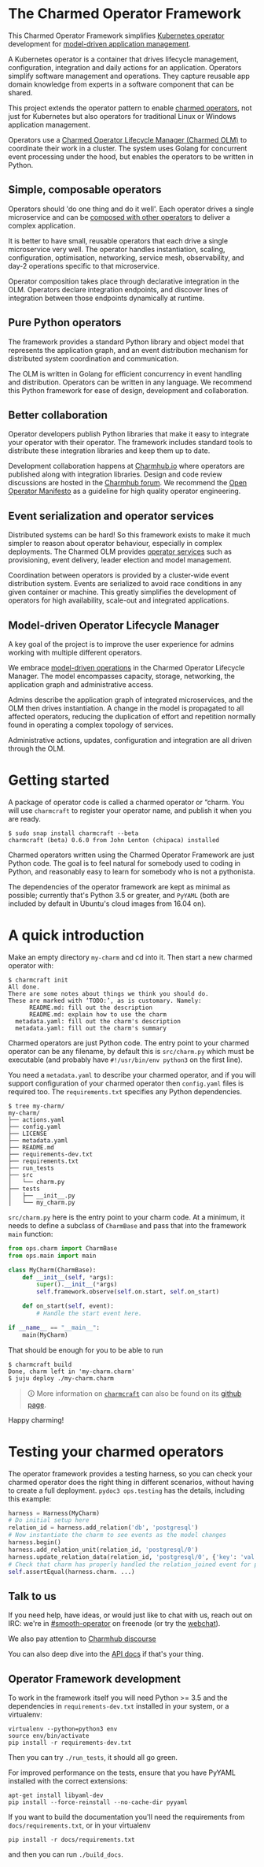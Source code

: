 # The Charmed Operator Framework

This Charmed Operator Framework simplifies [Kubernetes
operator](https://charmhub.io/about) development for 
[model-driven application
management](https://juju.is/model-driven-operations).

A Kubernetes operator is a container that drives lifecycle management,
configuration, integration and daily actions for an application.
Operators simplify software management and operations. They capture
reusable app domain knowledge from experts in a software component that
can be shared.

This project extends the operator pattern to enable 
[charmed operators](https://juju.is/universal-operators), not just
for Kubernetes but also operators for traditional Linux or Windows
application management.

Operators use a [Charmed Operator Lifecycle Manager
(Charmed OLM)](https://juju.is/operator-lifecycle-manager) to coordinate their
work in a cluster. The system uses Golang for concurrent event
processing under the hood, but enables the operators to be written in
Python.

## Simple, composable operators

Operators should 'do one thing and do it well'. Each operator drives a
single microservice and can be [composed with other 
operators](https://juju.is/integration) to deliver a complex application.

It is better to have small, reusable operators that each drive a single
microservice very well. The operator handles instantiation, scaling,
configuration, optimisation, networking, service mesh, observability,
and day-2 operations specific to that microservice.

Operator composition takes place through declarative integration in
the OLM. Operators declare integration endpoints, and discover lines of
integration between those endpoints dynamically at runtime.

## Pure Python operators

The framework provides a standard Python library and object model that
represents the application graph, and an event distribution mechanism for
distributed system coordination and communication.

The OLM is written in Golang for efficient concurrency in event handling
and distribution. Operators can be written in any language. We recommend
this Python framework for ease of design, development and collaboration.

## Better collaboration

Operator developers publish Python libraries that make it easy to integrate
your operator with their operator. The framework includes standard tools
to distribute these integration libraries and keep them up to date.

Development collaboration happens at [Charmhub.io](https://charmhub.io/) where
operators are published along with integration libraries. Design and
code review discussions are hosted in the
[Charmhub forum](https://discourse.charmhub.io/). We recommend the
[Open Operator Manifesto](https://charmhub.io/manifesto) as a guideline for
high quality operator engineering.

## Event serialization and operator services

Distributed systems can be hard! So this framework exists to make it much
simpler to reason about operator behaviour, especially in complex deployments.
The Charmed OLM provides [operator services](https://juju.is/operator-services) such
as provisioning, event delivery, leader election and model management.

Coordination between operators is provided by a cluster-wide event
distribution system. Events are serialized to avoid race conditions in any
given container or machine. This greatly simplifies the development of
operators for high availability, scale-out and integrated applications.

## Model-driven Operator Lifecycle Manager

A key goal of the project is to improve the user experience for admins
working with multiple different operators.

We embrace [model-driven operations](https://juju.is/model-driven-operations)
in the Charmed Operator Lifecycle Manager. The model encompasses capacity,
storage, networking, the application graph and administrative access.

Admins describe the application graph of integrated microservices, and
the OLM then drives instantiation. A change in the model is propagated
to all affected operators, reducing the duplication of effort and
repetition normally found in operating a complex topology of services.

Administrative actions, updates, configuration and integration are all
driven through the OLM.

# Getting started

A package of operator code is called a charmed operator or “charm. You will use `charmcraft`
to register your operator name, and publish it when you are ready.

```
$ sudo snap install charmcraft --beta
charmcraft (beta) 0.6.0 from John Lenton (chipaca) installed
```

Charmed operators written using the Charmed Operator Framework are just Python code. The goal
is to feel natural for somebody used to coding in Python, and reasonably
easy to learn for somebody who is not a pythonista.

The dependencies of the operator framework are kept as minimal as possible;
currently that's Python 3.5 or greater, and `PyYAML` (both are included by
default in Ubuntu's cloud images from 16.04 on).

# A quick introduction

Make an empty directory `my-charm` and cd into it. Then start a new charmed operator
with:

```
$ charmcraft init
All done.
There are some notes about things we think you should do.
These are marked with ‘TODO:’, as is customary. Namely:
      README.md: fill out the description
      README.md: explain how to use the charm
  metadata.yaml: fill out the charm's description
  metadata.yaml: fill out the charm's summary
```

Charmed operators are just Python code. The entry point to your charmed operator can
be any filename, by default this is `src/charm.py` which must be executable
(and probably have `#!/usr/bin/env python3` on the first line).

You need a `metadata.yaml` to describe your charmed operator, and if you will support
configuration of your charmed operator then `config.yaml` files is required too. The
`requirements.txt` specifies any Python dependencies.

```
$ tree my-charm/
my-charm/
├── actions.yaml
├── config.yaml
├── LICENSE
├── metadata.yaml
├── README.md
├── requirements-dev.txt
├── requirements.txt
├── run_tests
├── src
│   └── charm.py
├── tests
│   ├── __init__.py
│   └── my_charm.py
```

`src/charm.py` here is the entry point to your charm code. At a minimum, it
needs to define a subclass of `CharmBase` and pass that into the framework
`main` function:

```python
from ops.charm import CharmBase
from ops.main import main

class MyCharm(CharmBase):
    def __init__(self, *args):
        super().__init__(*args)
        self.framework.observe(self.on.start, self.on_start)

    def on_start(self, event):
        # Handle the start event here.

if __name__ == "__main__":
    main(MyCharm)
```

That should be enough for you to be able to run

```
$ charmcraft build
Done, charm left in 'my-charm.charm'
$ juju deploy ./my-charm.charm
```

> 🛈 More information on [`charmcraft`](https://pypi.org/project/charmcraft/) can
> also be found on its [github page](https://github.com/canonical/charmcraft).

Happy charming!

# Testing your charmed operators

The operator framework provides a testing harness, so you can check your
charmed operator does the right thing in different scenarios, without having to create
a full deployment. `pydoc3 ops.testing` has the details, including this
example:

```python
harness = Harness(MyCharm)
# Do initial setup here
relation_id = harness.add_relation('db', 'postgresql')
# Now instantiate the charm to see events as the model changes
harness.begin()
harness.add_relation_unit(relation_id, 'postgresql/0')
harness.update_relation_data(relation_id, 'postgresql/0', {'key': 'val'})
# Check that charm has properly handled the relation_joined event for postgresql/0
self.assertEqual(harness.charm. ...)
```

## Talk to us

If you need help, have ideas, or would just like to chat with us, reach out on
IRC: we're in [#smooth-operator] on freenode (or try the [webchat]).

We also pay attention to [Charmhub discourse](https://discourse.charmhub.io/)

You can also deep dive into the [API docs] if that's your thing.

[webchat]: https://webchat.freenode.net/#smooth-operator
[#smooth-operator]: irc://chat.freenode.net/%23smooth-operator
[discourse]: https://discourse.juju.is/c/charming
[API docs]: https://ops.rtfd.io/

## Operator Framework development

To work in the framework itself you will need Python >= 3.5 and the
dependencies in `requirements-dev.txt` installed in your system, or a
virtualenv:

    virtualenv --python=python3 env
    source env/bin/activate
    pip install -r requirements-dev.txt

Then you can try `./run_tests`, it should all go green.

For improved performance on the tests, ensure that you have PyYAML
installed with the correct extensions:

    apt-get install libyaml-dev
    pip install --force-reinstall --no-cache-dir pyyaml

If you want to build the documentation you'll need the requirements from
`docs/requirements.txt`, or in your virtualenv

    pip install -r docs/requirements.txt

and then you can run `./build_docs`.
